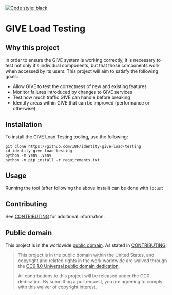 [![Code style: black](https://img.shields.io/badge/code%20style-black-000000.svg)](https://github.com/psf/black)

# GIVE Load Testing

## Why this project

In order to ensure the GIVE system is working correctly, it is necessary to test not only it's individual components,
but that those components work when accessed by its users. This project will aim to satisfy the following goals:

- Allow GIVE to test the correctness of new and existing features
- Monitor failures introduced by changes to GIVE services
- Test how much traffic GIVE can handle before breaking
- Identify areas within GIVE that can be improved (performance or otherwise)

## Installation
To install the GIVE Load Testing tooling, use the following:
```shell
git clone https://github.com/18F/identity-give-load-testing
cd identity-give-load-testing
python -m venv .venv
python -m pip install -r requirements.txt
```

## Usage
Running the tool (after following the above install) can be done with `locust`

## Contributing

See [CONTRIBUTING](CONTRIBUTING.md) for additional information.

## Public domain

This project is in the worldwide [public domain](LICENSE.md). As stated in [CONTRIBUTING](CONTRIBUTING.md):

> This project is in the public domain within the United States, and copyright and related rights in the work worldwide
are waived through the [CC0 1.0 Universal public domain dedication](https://creativecommons.org/publicdomain/zero/1.0/).
>
> All contributions to this project will be released under the CC0 dedication. By submitting a pull request, you are
agreeing to comply with this waiver of copyright interest.
